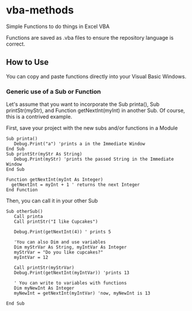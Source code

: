 # vba-methods
Simple Functions to do things in Excel VBA

Functions are saved as .vba files to ensure the repository language is correct. 

## How to Use
You can copy and paste functions directly into your Visual Basic Windows.

### Generic use of a Sub or Function
Let's assume that you want to incorporate the Sub printa(), Sub printStr(myStr), and Function getNextInt(myInt) in another Sub. Of course, this is a contrived example.

First, save your project with the new subs and/or functions in a Module

```vba
Sub printa()
   Debug.Print("a") 'prints a in the Immediate Window
End Sub
Sub printStr(myStr As String)
   Debug.Print(myStr) 'prints the passed String in the Immediate Window
End Sub

Function getNextInt(myInt As Integer)
  getNextInt = myInt + 1 ' returns the next Integer
End Function
```

Then, you can call it in your other Sub

```vba
Sub otherSub()
   Call printa
   Call printStr("I like Cupcakes")
   
   Debug.Print(getNextInt(4)) ' prints 5
   
   'You can also Dim and use variables
   Dim myStrVar As String, myIntVar As Integer
   myStrVar = "Do you like cupcakes?"
   myIntVar = 12
   
   Call printStr(myStrVar)
   Debug.Print(getNextInt(myIntVar)) 'prints 13
   
   ' You can write to variables with functions
   Dim myNewInt As Integer
   myNewInt = getNextInt(myIntVar) 'now, myNewInt is 13
   
End Sub
```

 

